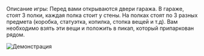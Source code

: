 Описание игры: 
Перед вами открываются двери гаража. 
В гараже, стоят 3 полки, каждая полка стоит у стены. 
На полках стоят по 3 разных предмета (коробка, статуэтка, копилка, стопка вещей и т.д). 
Вам необходимо взять эти вещи и положить в пикап, который припаркован рядом.

![Демонстрация](./demo.gif)
